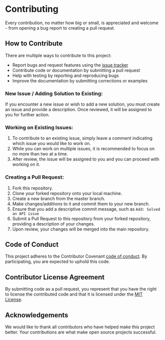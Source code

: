 # Contributing

Every contribution, no matter how big or small, is appreciated and welcome - from opening a bug report to creating a pull request.

## How to Contribute

There are multiple ways to contribute to this project:

- Report bugs and request features using the [issue tracker](https://github.com/Binay7587/todo-list/issues)
- Contribute code or documentation by submitting a pull request
- Help with testing by reporting and reproducing bugs
- Improve the documentation by submitting corrections or examples

### New Issue / Adding Solution to Existing:
If you encounter a new issue or wish to add a new solution, you must create an issue and provide a description. Once reviewed, it will be assigned to you for further action.

### Working on Existing Issues:
1. To contribute to an existing issue, simply leave a comment indicating which issue you would like to work on.
2. While you can work on multiple issues, it is recommended to focus on no more than two at a time.
3. After review, the issue will be assigned to you and you can proceed with working on it.

### Creating a Pull Request:

1. Fork this repository.
2. Clone your forked repository onto your local machine.
3. Create a new branch from the master branch.
4. Make changes/additions to it and commit them to your new branch.
5. Ensure that you add a descriptive commit message, such as  `Add: Solved an API issue`
6. Submit a Pull Request to this repository from your forked repository, providing a description of your changes.
7. Upon review, your changes will be merged into the main repository.

## Code of Conduct

This project adheres to the Contributor Covenant [code of conduct](https://contributor-covenant.org/version/2/0/code_of_conduct/). By participating, you are expected to uphold this code.

## Contributor License Agreement

By submitting code as a pull request, you represent that you have the right to license the contributed code and that it is licensed under the [MIT License](LICENSE).

## Acknowledgements

We would like to thank all contributors who have helped make this project better. Your contributions are what make open source projects successful.
